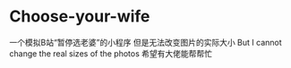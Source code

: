 # Choose-your-wife
一个模拟B站“暂停选老婆”的小程序
但是无法改变图片的实际大小
But I cannot change the real sizes of the photos
希望有大佬能帮帮忙
